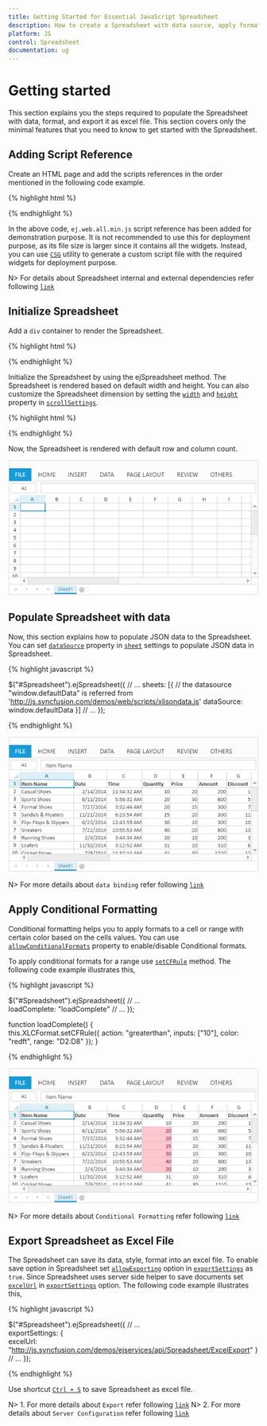 ```yaml
---
title: Getting Started for Essential JavaScript Spreadsheet
description: How to create a Spreadsheet with data source, apply format and export it as excel file.
platform: JS
control: Spreadsheet
documentation: ug
---
```

# Getting started

This section explains you the steps required to populate the Spreadsheet with data, format, and export it as excel file. This section covers only the minimal features that you need to know to get started with the Spreadsheet.

## Adding Script Reference

Create an HTML page and add the scripts references in the order mentioned in the following code example.

{% highlight html %}

<!DOCTYPE html>
<html>
    <head>
        <!-- Essential Studio for JavaScript  theme reference -->
        <link rel="stylesheet" href="http://cdn.syncfusion.com/{{ site.releaseversion }}/js/web/flat-azure/ej.web.all.min.css" />
        <!--  jquery script  -->
        <script src="https://code.jquery.com/jquery-1.10.2.min.js"></script>
        <script src="http://cdn.syncfusion.com/js/assets/external/jquery.globalize.min.js"></script>
        <script src="http://ajax.aspnetcdn.com/ajax/jquery.validate/1.14.0/jquery.validate.min.js"></script>
        <!--  jsrender script  -->
        <script src="http://cdn.syncfusion.com/js/assets/external/jsrender.min.js"></script>
        <!-- Essential JS UI widget -->    
        <script src="http://cdn.syncfusion.com/{{ site.releaseversion }}/js/web/ej.web.all.min.js"></script>
        <!--Add custom scripts here -->
    </head>
    <body>
    </body>
</html>

{% endhighlight %}

In the above code, `ej.web.all.min.js` script reference has been added for demonstration purpose. It is not recommended to use this for deployment purpose, as its file size is larger since it contains all the widgets. Instead, you can use [`CSG`](http://csg.syncfusion.com "CSG") utility to generate a custom script file with the required widgets for deployment purpose.

N> For details about Spreadsheet internal and external dependencies refer following [`link`](https://help.syncfusion.com/js/spreadsheet/dependencies "link")

## Initialize Spreadsheet

Add a `div` container to render the Spreadsheet.

{% highlight html %}

<!DOCTYPE html>
<html>    
    <body>
        <div id="Spreadsheet"></div>
    </body>
</html>

{% endhighlight %}

Initialize the Spreadsheet by using the ejSpreadsheet method. The Spreadsheet is rendered based on default width and height. You can also customize the Spreadsheet dimension by setting the [`width`](https://help.syncfusion.com/api/js/ejspreadsheet#members:scrollsettings-width "width") and [`height`](https://help.syncfusion.com/api/js/ejspreadsheet#members:scrollsettings-height "height") property in [`scrollSettings`](https://help.syncfusion.com/api/js/ejspreadsheet#members:scrollsettings "scrollSettings").

{% highlight html %}

<!DOCTYPE html>
<html>    
    <body>
        <script type="text/javascript">
            $(function () {
                $("#Spreadsheet").ejSpreadsheet();
            });
        </script>
    </body>
</html>

{% endhighlight %}

Now, the Spreadsheet is rendered with default row and column count.

![](Getting-Started_images/Getting-Started_img1.png)

## Populate Spreadsheet with data

Now, this section explains how to populate JSON data to the Spreadsheet. You can set [`dataSource`](https://help.syncfusion.com/api/js/ejspreadsheet#members:sheets-datasource "dataSource") property in [`sheet`](https://help.syncfusion.com/api/js/ejspreadsheet#members:sheets "sheet") settings to populate JSON data in Spreadsheet.

{% highlight javascript %}

$("#Spreadsheet").ejSpreadsheet({
    // ...
    sheets: [{
        // the datasource "window.defaultData" is referred from 'http://js.syncfusion.com/demos/web/scripts/xljsondata.js'
        dataSource: window.defaultData
    }]
    // ...
});

{% endhighlight %}


![](Getting-Started_images/Getting-Started_img2.png)

N> For more details about `data binding` refer following [`link`](https://help.syncfusion.com/js/spreadsheet/data-binding "link")

## Apply Conditional Formatting

Conditional formatting helps you to apply formats to a cell or range with certain color based on the cells values. You can use [`allowConditionalFormats`](https://help.syncfusion.com/api/js/ejspreadsheet#members:allowconditionalformats "allowConditionalFormats") property to enable/disable Conditional formats.

To apply conditional formats for a range use [`setCFRule`](https://help.syncfusion.com/api/js/ejspreadsheet#methods:xlcformat-setcfrule "setCFRule") method. The following code example illustrates this,

{% highlight javascript %}

$("#Spreadsheet").ejSpreadsheet({
    // ...                                        
    loadComplete: "loadComplete"
    // ...
});

function loadComplete() {                
    this.XLCFormat.setCFRule({ action: "greaterthan", inputs: ["10"], color: "redft", range: "D2:D8" });
}

{% endhighlight %}

![](Getting-Started_images/Getting-Started_img3.png)

N> For more details about `Conditional Formatting` refer following [`link`](https://help.syncfusion.com/js/spreadsheet/data-presentation#conditional-formatting "link")

## Export Spreadsheet as Excel File

The Spreadsheet can save its data, style, format into an excel file. To enable save option in Spreadsheet set [`allowExporting`](https://help.syncfusion.com/api/js/ejspreadsheet#members:exportsettings-allowexporting "allowExporting") option in [`exportSettings`](https://help.syncfusion.com/api/js/ejspreadsheet#members:exportsettings "exportSettings") as `true`. Since Spreadsheet uses server side helper to save documents set [`excelUrl`](https://help.syncfusion.com/api/js/ejspreadsheet#members:exportsettings-excelurl "excelUrl") in [`exportSettings`](https://help.syncfusion.com/api/js/ejspreadsheet#members:exportsettings "exportSettings") option. The following code example illustrates this,

{% highlight javascript %}

$("#Spreadsheet").ejSpreadsheet({
    // ...                    
    exportSettings: {                        
        excelUrl: "http://js.syncfusion.com/demos/ejservices/api/Spreadsheet/ExcelExport"
    }                    
    // ...
});

{% endhighlight %}

Use shortcut [`Ctrl + S`](https://help.syncfusion.com/js/spreadsheet/keyboard-shortcuts "Ctrl + S") to save Spreadsheet as excel file.

N> 1. For more details about `Export` refer following [`link`](https://help.syncfusion.com/js/spreadsheet/open-and-save#save "link")
N> 2. For more details about `Server Configuration` refer following [`link`](https://help.syncfusion.com/js/spreadsheet/open-and-save#server-configuration "link")


